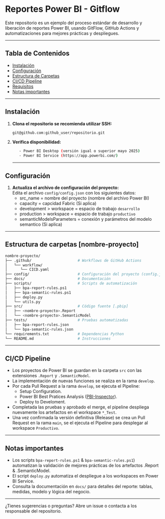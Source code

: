 # Reportes Power BI - Gitflow

Este repositorio es un ejemplo del proceso estándar de desarrollo y liberación de reportes Power BI, usando GitFlow, GitHub Actions y automatizaciones para mejores prácticas y despliegues.

---

## Tabla de Contenidos

- [Instalación](#instalación)
- [Configuración](#configuración)
- [Estructura de Carpetas](#estructura-de-carpetas-dev-environment)
- [CI/CD Pipeline](#cicd-pipeline)
- [Requisitos](#requisitos)
- [Notas importantes](#notas-importantes)

---

## Instalación

1. **Clona el repositorio se recomienda utilizar SSH:**

   ```bash
   git@github.com:github_user/repositorio.git
   ```

2. **Verifica disponibilidad:**

   ```bash
      - Power BI Desktop (versión igual o superior mayo 2025)
      - Power BI Service (https://app.powerbi.com/)
      ```

   ---

## Configuración

1. **Actualiza el archivo de configuración del proyecto:**  
   Edita el archivo `config/config.json` con los siguientes datos:
   - src_name = nombre del proyecto (nombre del archivo Power BI)
   - capacity = capcidad Fabric (Si aplica)
   - development > workspace = espacio de trabajo `desarrollo`
   - production > workspace = espacio de trabajo `productivo`
   - semanticModelsParameters = conexión y parámetros del modelo semantico (Si aplica)

---

## Estructura de carpetas [nombre-proyecto]

```bash
nombre-proyecto/
├── .github/                     # Workflows de GitHub Actions
│   └── workflow/
│      └── CICD.yaml
├── config/                      # Configuración del proyecto (config.json)
├── docs/                        # Documentación
├── scripts/                     # Scripts de automatización
│   ├── bpa-report-rules.ps1         
│   ├── bpa-semantic-rules.ps1          
│   ├── deploy.py
│   └── utils.py
├── src/                         # Código fuente [.pbip]
│   ├── <nombre-proyecto>.Report
│   └── <nombre-proyecto>.SemanticModel
├── tests/                       # Pruebas automatizadas
│   ├── bpa-report-rules.json
│   └── bpa-semantic-rules.json
└── requirements.txt             # Dependencias Python
└── README.md                    # Instrucciones
```

---

## CI/CD Pipeline

- Los proyectos de Power BI se guardan en la carpeta `src` con las extensiones `.Report` y `.SemanticModel`.
- La implementación de nuevas funciones se realiza en la rama `develop`.
- Por cada Pull Request a la rama `develop`, se ejecuta el Pipeline:
   - Setup Configuration.
   - Power BI Best Pratices Analysis ([PBI-Inspector](https://github.com/NatVanG/PBI-InspectorV2)).
   - Deploy to Develoment.
- Completada las pruebas y aprobado el merge, el pipeline despliega nuevamente los artefactos en el workspace `*_Test`.
- Una vez confirmada la versión definitiva (Release) se crea un Pull Request en la rama `main`, se el ejecuta el Pipeline para desplegar al workspace `Productivo`.

---
## Notas importantes

- Los scripts `bpa-report-rules.ps1` & `bpa-semantic-rules.ps1`) automatizan la  validación de mejores prácticas de los artefactos .Report & .SemanticModel.
- El script `deploy.py` automatiza el despliegue a los workspaces en Power BI Service.
- Consulta la documentación en `docs/` para detalles del reporte: tablas, medidas, modelo y lógica del negocio.

---

¿Tienes sugerencias o preguntas? Abre un issue o contacta a los responsable del repositorio.

